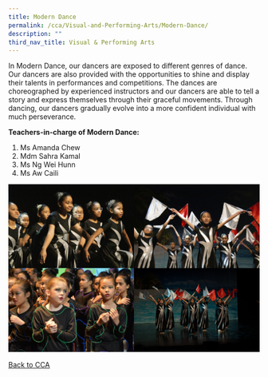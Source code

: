 ```yaml
---
title: Modern Dance
permalink: /cca/Visual-and-Performing-Arts/Modern-Dance/
description: ""
third_nav_title: Visual & Performing Arts
---
```

In Modern Dance, our dancers are exposed to different genres of dance. Our dancers are also provided with the opportunities to shine and display their talents in performances and competitions. The dances are choreographed by experienced instructors and our dancers are able to tell a story and express themselves through their graceful movements. Through dancing, our dancers gradually evolve into a more confident individual with much perseverance.

  

**Teachers-in-charge of Modern Dance:**

  

1.  Ms Amanda Chew
2.  Mdm Sahra Kamal
3.  Ms Ng Wei Hunn
4.  Ms Aw Caili

<img src="/images/IMG_0001.jpeg" 
     style="width:50%;float:left"><img src="/images/IMG_0020.jpeg" 
     style="width:50%;float:left">
<img src="/images/DSC_8176.jpeg" 
     style="width:50%;float:left"><img src="/images/20190704-_AR38624.jpeg" 
     style="width:50%">
		 
[Back to CCA](/caps-experience/Social-Moral-Emotional/Co-Curricular-Activities-CCA/)